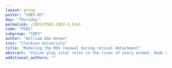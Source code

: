 ```yaml
---
layout: group
poster: "CDEV-03"
day: "Thursday"
permalink: /CDEV/PS02-CDEV-3.html
code: "PS02"
subgroup: "CDEV"
author: "William Ebo Annan"
inst: "Clarkson University"
title: "Modeling the ROS renewal during retinal detachment"
abstract: "Vision play vital roles in the lives of every animal. Rods and cones are two primary photoreceptor cells in the eye responsible for converting light energy (photon) into electrical signal perceived by the brain to enable vision. To prevent accumulation of toxics caused by photo-oxidative compounds, the rod and cone cells undergo daily renewal through addition of new disks at the base of their outer segment and removal of older ones from the tip. The balance between these two processes help the cell to maintain constant or an equilibrium length necessary for optimal performance of these cells. Imbalance may lead to retinal disease such as retinitis pigmentosa, a form of inherited blinding disease caused by degeneration of rod cells followed by progressive lost of cone cells. Also, when the retina is detached from the retinal pigmented epithelium (RPE), the rod and cone cells degenerate and if the retina is reattached on time, the cells are able to regenerate to restore vision. When the rod outer segment suffer from degeneration due to retinal detachment, at what point will regeneration be impossible? How does retinal detachment disrupt renewal process (addition of new disks and shedding)? What mechanism controls the renewal process? How can degenerating rod and cone cells be rescue? These are some of the questions we intend to quantitatively address using mathematical model and comparing the result to a date obtained from zebra-fish. We focused on rod cells because survival of cone cells depends on rod cells and also the disks in the rod outer segment are discrete except few newly formed disks at the base which are still connected to the cell membrane and to one another. This feature make rod cells easily trackable and obtaining experimental data quiet easier compare to cone cells."
additional_authors: ""
---
```

